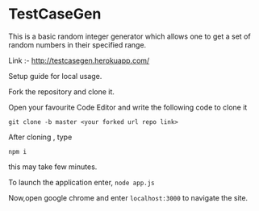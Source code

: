 # TestCaseGen

This is a basic random integer generator which allows one to get a set of random numbers in their specified range.

Link :- http://testcasegen.herokuapp.com/


Setup guide for local usage.


Fork the repository and clone it.

Open your favourite Code Editor and write the following code to clone it


```git clone -b master <your forked url repo link>```

After cloning , type


```npm i```




this may take few minutes.


To launch the application enter,
```node app.js ```
  
  
Now,open google chrome and enter ```localhost:3000``` to navigate the site.
